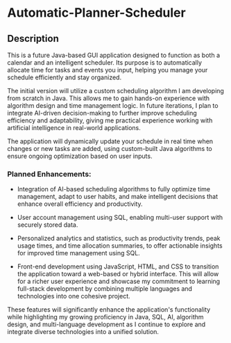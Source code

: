 # Automatic-Planner-Scheduler
## Description
This is a future Java-based GUI application designed to function as both a calendar and an intelligent scheduler. Its purpose is to automatically allocate time for tasks and events you input, helping you manage your schedule efficiently and stay organized.

The initial version will utilize a custom scheduling algorithm I am developing from scratch in Java. This allows me to gain hands-on experience with algorithm design and time management logic. In future iterations, I plan to integrate AI-driven decision-making to further improve scheduling efficiency and adaptability, giving me practical experience working with artificial intelligence in real-world applications.

The application will dynamically update your schedule in real time when changes or new tasks are added, using custom-built Java algorithms to ensure ongoing optimization based on user inputs.

### Planned Enhancements:
- Integration of AI-based scheduling algorithms to fully optimize time management, adapt to user habits, and make intelligent decisions that enhance overall efficiency and productivity.

- User account management using SQL, enabling multi-user support with securely stored data.

- Personalized analytics and statistics, such as productivity trends, peak usage times, and time allocation summaries, to offer actionable insights for improved time management using SQL.

- Front-end development using JavaScript, HTML, and CSS to transition the application toward a web-based or hybrid interface. This will allow for a richer user experience and showcase my commitment to learning full-stack development by combining multiple languages and technologies into one cohesive project.

These features will significantly enhance the application's functionality while highlighting my growing proficiency in Java, SQL, AI, algorithm design, and multi-language development as I continue to explore and integrate diverse technologies into a unified solution.


